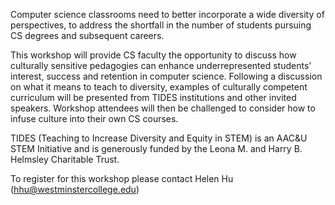 Computer science classrooms need to better incorporate a wide diversity of perspectives, to address the shortfall in the number of students pursuing CS degrees and subsequent careers.

This workshop will provide CS faculty the opportunity to discuss how culturally sensitive pedagogies can enhance underrepresented students’ interest, success and retention in computer science. Following a discussion on what it means to teach to diversity, examples of culturally competent curriculum will be presented from TIDES institutions and other invited speakers. Workshop attendees will then be challenged to consider how to infuse culture into their own CS courses.

TIDES (Teaching to Increase Diversity and Equity in STEM) is an AAC&U STEM Initiative and is generously funded by the Leona M. and Harry B. Helmsley Charitable Trust.

To register for this workshop please contact Helen Hu (<a href="mail:hhu@westminstercollege.edu">hhu@westminstercollege.edu</a>) 
